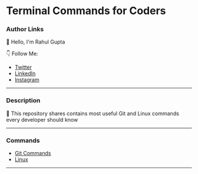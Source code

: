 # Terminal Commands for Coders

### Author Links

👋 Hello, I'm Rahul Gupta


👇 Follow Me:
- [Twitter](https://twitter.com/rahu__24)
- [LinkedIn](https://www.linkedin.com/in/rahu24/)
- [Instagram](https://www.instagram.com/rahu__24/)

---

### Description

🚀 This repository shares contains most useful Git and Linux commands every developer should know

---

### Commands

- [Git Commands](https://github.com/RahulGIT24/Command-Line/tree/master/Git%20Commands)
- [Linux](https://github.com/RahulGIT24/Command-Line/tree/master/Linux%20Commands)

---